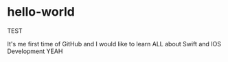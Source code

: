 # hello-world
TEST

It's me first time of GitHub and I would like to learn ALL about Swift and IOS Development YEAH
